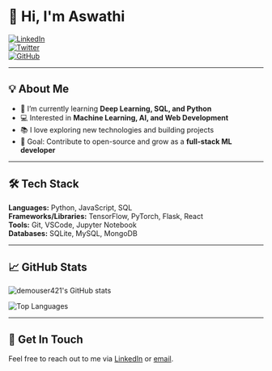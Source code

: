 # 👋 Hi, I'm Aswathi

[![LinkedIn](https://img.shields.io/badge/LinkedIn-blue?style=flat&logo=linkedin&logoColor=white)](https://www.linkedin.com/in/YOUR_LINKEDIN)  
[![Twitter](https://img.shields.io/badge/Twitter-blue?style=flat&logo=twitter&logoColor=white)](https://twitter.com/YOUR_TWITTER)  
[![GitHub](https://img.shields.io/badge/GitHub-black?style=flat&logo=github&logoColor=white)](https://github.com/demouser421)  

---

## 💡 About Me
- 🌱 I’m currently learning **Deep Learning, SQL, and Python**  
- 💻 Interested in **Machine Learning, AI, and Web Development**  
- 📚 I love exploring new technologies and building projects  
- 🎯 Goal: Contribute to open-source and grow as a **full-stack ML developer**  

---

## 🛠️ Tech Stack
**Languages:** Python, JavaScript, SQL  
**Frameworks/Libraries:** TensorFlow, PyTorch, Flask, React  
**Tools:** Git, VSCode, Jupyter Notebook  
**Databases:** SQLite, MySQL, MongoDB  

---

## 📈 GitHub Stats
![demouser421's GitHub stats](https://github-readme-stats.vercel.app/api?username=demouser428&show_icons=true&hide_border=true&count_private=true&theme=radical)  

![Top Languages](https://github-readme-stats.vercel.app/api/top-langs/?username=demouser428&hide_border=true&layout=compact&theme=radical)  

---

## 💬 Get In Touch
Feel free to reach out to me via [LinkedIn](https://www.linkedin.com/in/YOUR_LINKEDIN) or [email](mailto:YOUR_EMAIL).
